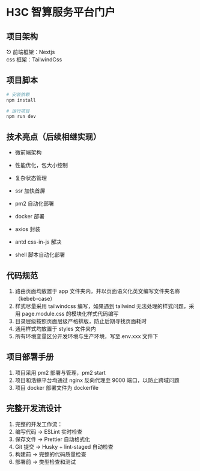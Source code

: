 # **H3C 智算服务平台门户**

## 项目架构

⎋ 前端框架：Nextjs  
css 框架：TailwindCss

## 项目脚本

```bash
# 安装依赖
npm install

# 运行项目
npm run dev
```

## 技术亮点（后续相继实现）

- 微前端架构
- 性能优化，包大小控制
- 复杂状态管理
- ssr 加快首屏

- pm2 自动化部署
- docker 部署
- axios 封装
- antd css-in-js 解决
- shell 脚本自动化部署

## 代码规范

1. 路由页面均放置于 app 文件夹内，并以页面语义化英文编写文件夹名称（kebeb-case）
2. 样式尽量采用 tailwindcss 编写，如果遇到 tailwind 无法处理的样式问题，采用 page.module.css 的模块化样式代码编写
3. 目录层级按照页面层级严格排版，防止后期寻找页面耗时
4. 通用样式均放置于 styles 文件夹内
5. 所有环境变量区分开发环境与生产环境，写至.env.xxx 文件下

## 项目部署手册

1. 项目采用 pm2 部署与管理，pm2 start
2. 项目和浩鲸平台均通过 nginx 反向代理至 9000 端口，以防止跨域问题
3. 项目 docker 部署文件为 dockerfile

## 完整开发流设计

1. 完整的开发工作流：
2. 编写代码 → ESLint 实时检查
3. 保存文件 → Prettier 自动格式化
4. Git 提交 → Husky + lint-staged 自动检查
5. 构建前 → 完整的代码质量检查
6. 部署前 → 类型检查和测试

